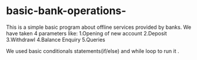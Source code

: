 # basic-bank-operations-
This is a simple basic program  about offline services provided by banks.
We have taken 4 parameters like:
  1.Opening of new account
  2.Deposit
  3.Withdrawl
  4.Balance Enquiry
  5.Queries
  
We used basic conditionals statements(if/else) and while loop to run it .
